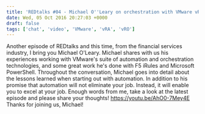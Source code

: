 ```yaml
---
title: 'REDtalks #04 - Michael O''Leary on orchestration with VMware vRO'
date: Wed, 05 Oct 2016 20:27:03 +0000
draft: false
tags: ['chat', 'video', 'VMware', 'vRA', 'vRO']
---
```


Another episode of REDtalks and this time, from the financial services industry, I bring you Michael O'Leary. Michael shares with us his experiences working with VMware's suite of automation and orchestration technologies, and some great work he's done with F5 iRules and Microsoft PowerShell. Throughout the conversation, Michael goes into detail about the lessons learned when starting out with automation. In addition to his promise that automation will not eliminate your job. Instead, it will enable you to excel at your job. Enough words from me, take a look at the latest episode and please share your thoughts! https://youtu.be/AhO0-7Mey4E Thanks for joining us, Michael!